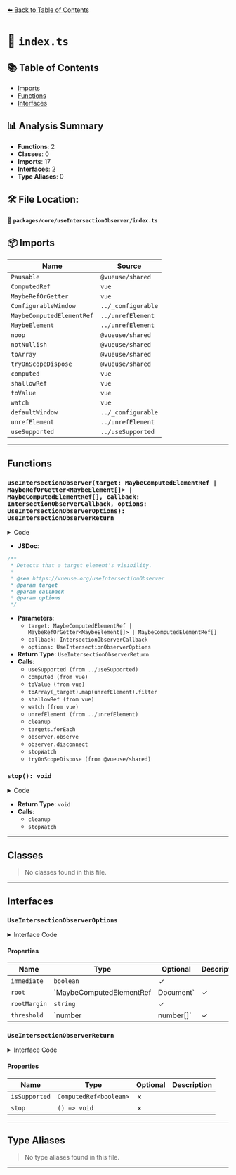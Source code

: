 [⬅️ Back to Table of Contents](../../../index.md)

# 📄 `index.ts`

## 📚 Table of Contents

- [Imports](#imports)
- [Functions](#functions)
- [Interfaces](#interfaces)

## 📊 Analysis Summary

- **Functions**: 2
- **Classes**: 0
- **Imports**: 17
- **Interfaces**: 2
- **Type Aliases**: 0

## 🛠️ File Location:
📂 **`packages/core/useIntersectionObserver/index.ts`**

## 📦 Imports

| Name | Source |
|------|--------|
| `Pausable` | `@vueuse/shared` |
| `ComputedRef` | `vue` |
| `MaybeRefOrGetter` | `vue` |
| `ConfigurableWindow` | `../_configurable` |
| `MaybeComputedElementRef` | `../unrefElement` |
| `MaybeElement` | `../unrefElement` |
| `noop` | `@vueuse/shared` |
| `notNullish` | `@vueuse/shared` |
| `toArray` | `@vueuse/shared` |
| `tryOnScopeDispose` | `@vueuse/shared` |
| `computed` | `vue` |
| `shallowRef` | `vue` |
| `toValue` | `vue` |
| `watch` | `vue` |
| `defaultWindow` | `../_configurable` |
| `unrefElement` | `../unrefElement` |
| `useSupported` | `../useSupported` |


---

## Functions

### `useIntersectionObserver(target: MaybeComputedElementRef | MaybeRefOrGetter<MaybeElement[]> | MaybeComputedElementRef[], callback: IntersectionObserverCallback, options: UseIntersectionObserverOptions): UseIntersectionObserverReturn`

<details><summary>Code</summary>

```ts
export function useIntersectionObserver(
  target: MaybeComputedElementRef | MaybeRefOrGetter<MaybeElement[]> | MaybeComputedElementRef[],
  callback: IntersectionObserverCallback,
  options: UseIntersectionObserverOptions = {},
): UseIntersectionObserverReturn {
  const {
    root,
    rootMargin = '0px',
    threshold = 0,
    window = defaultWindow,
    immediate = true,
  } = options

  const isSupported = useSupported(() => window && 'IntersectionObserver' in window)
  const targets = computed(() => {
    const _target = toValue(target)
    return toArray(_target).map(unrefElement).filter(notNullish)
  })

  let cleanup = noop
  const isActive = shallowRef(immediate)

  const stopWatch = isSupported.value
    ? watch(
        () => [targets.value, unrefElement(root as MaybeComputedElementRef), isActive.value] as const,
        ([targets, root]) => {
          cleanup()
          if (!isActive.value)
            return

          if (!targets.length)
            return

          const observer = new IntersectionObserver(
            callback,
            {
              root: unrefElement(root),
              rootMargin,
              threshold,
            },
          )

          targets.forEach(el => el && observer.observe(el))

          cleanup = () => {
            observer.disconnect()
            cleanup = noop
          }
        },
        { immediate, flush: 'post' },
      )
    : noop

  const stop = () => {
    cleanup()
    stopWatch()
    isActive.value = false
  }

  tryOnScopeDispose(stop)

  return {
    isSupported,
    isActive,
    pause() {
      cleanup()
      isActive.value = false
    },
    resume() {
      isActive.value = true
    },
    stop,
  }
}
```
</details>

- **JSDoc**:
```ts
/**
 * Detects that a target element's visibility.
 *
 * @see https://vueuse.org/useIntersectionObserver
 * @param target
 * @param callback
 * @param options
 */
```

- **Parameters**:
  - `target: MaybeComputedElementRef | MaybeRefOrGetter<MaybeElement[]> | MaybeComputedElementRef[]`
  - `callback: IntersectionObserverCallback`
  - `options: UseIntersectionObserverOptions`
- **Return Type**: `UseIntersectionObserverReturn`
- **Calls**:
  - `useSupported (from ../useSupported)`
  - `computed (from vue)`
  - `toValue (from vue)`
  - `toArray(_target).map(unrefElement).filter`
  - `shallowRef (from vue)`
  - `watch (from vue)`
  - `unrefElement (from ../unrefElement)`
  - `cleanup`
  - `targets.forEach`
  - `observer.observe`
  - `observer.disconnect`
  - `stopWatch`
  - `tryOnScopeDispose (from @vueuse/shared)`
### `stop(): void`

<details><summary>Code</summary>

```ts
() => {
    cleanup()
    stopWatch()
    isActive.value = false
  }
```
</details>

- **Return Type**: `void`
- **Calls**:
  - `cleanup`
  - `stopWatch`

---

## Classes

> No classes found in this file.


---

## Interfaces

### `UseIntersectionObserverOptions`

<details><summary>Interface Code</summary>

```ts
export interface UseIntersectionObserverOptions extends ConfigurableWindow {
  /**
   * Start the IntersectionObserver immediately on creation
   *
   * @default true
   */
  immediate?: boolean

  /**
   * The Element or Document whose bounds are used as the bounding box when testing for intersection.
   */
  root?: MaybeComputedElementRef | Document

  /**
   * A string which specifies a set of offsets to add to the root's bounding_box when calculating intersections.
   */
  rootMargin?: string

  /**
   * Either a single number or an array of numbers between 0.0 and 1.
   * @default 0
   */
  threshold?: number | number[]
}
```
</details>

#### Properties

| Name | Type | Optional | Description |
|------|------|----------|-------------|
| `immediate` | `boolean` | ✓ |  |
| `root` | `MaybeComputedElementRef | Document` | ✓ |  |
| `rootMargin` | `string` | ✓ |  |
| `threshold` | `number | number[]` | ✓ |  |

### `UseIntersectionObserverReturn`

<details><summary>Interface Code</summary>

```ts
export interface UseIntersectionObserverReturn extends Pausable {
  isSupported: ComputedRef<boolean>
  stop: () => void
}
```
</details>

#### Properties

| Name | Type | Optional | Description |
|------|------|----------|-------------|
| `isSupported` | `ComputedRef<boolean>` | ✗ |  |
| `stop` | `() => void` | ✗ |  |


---

## Type Aliases

> No type aliases found in this file.


---